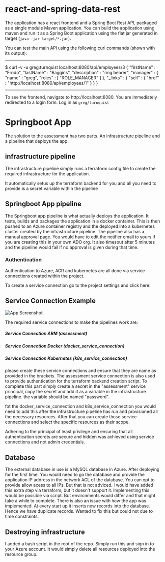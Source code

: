 # react-and-spring-data-rest

The application has a react frontend and a Spring Boot Rest API, packaged as a single module Maven application. You can build the application using maven and run it as a Spring Boot application using the flat jar generated in target (`java -jar target/*.jar`).

You can test the main API using the following curl commands (shown with its output):

---

\$ curl -v -u greg:turnquist localhost:8080/api/employees/3
{
"firstName" : "Frodo",
"lastName" : "Baggins",
"description" : "ring bearer",
"manager" : {
"name" : "greg",
"roles" : [ "ROLE_MANAGER" ]
},
"\_links" : {
"self" : {
"href" : "http://localhost:8080/api/employees/1"
}
}
}

---

To see the frontend, navigate to http://localhost:8080. You are immediately redirected to a login form. Log in as `greg/turnquist`






# Springboot App

The solution to the assessment has two parts. An infrastructure pipeline and a pipeline that deploys the app.

## infrastructure pipeline
The infrastructure pipeline simply runs a terraform config file to create the required infrastructure for the application.

It automatically setus up the terraform backend for you and all you need to provide is a secret variable within the pipeline

## Springboot App pipeline
The Springboot app pipeline is what actually deploys the application. It tests, builds and packages the application in a docker container. This is then pushed to an Azure container registry and the deployed into a kubernetes cluster created by the infrastructure pipeline. The pipeline also has a manual approval page. You would have to edit the notifier email to yours if you are creating this in your own ADO org. It also timesout after 5 minutes and the pipeline would fail if no approval is given during that time.


### Authentication

Authentication to Azure, ACR and kubernetes are all done via service connections created within the project.

To create a service connection go to the project settings and click here:




## Service Connection Example

![App Screenshot](https://via.placeholder.com/468x300?text=App+Screenshot+Here)


The required service connections to make the pipelines work are:

##### Service Connection ARM (assessment)
##### Service Connection Docker (docker_service_connection)
##### Service Connection Kubernetes (k8s_service_connection)


please create these service connections and ensure that they are name as provided in the brackets.
The assessment service connection is also used to provide authentication for the terraform backend creation script.
To complete this part simply create a secret in the "assessment" service principal, copy the secret and add it as a variable in the infrastructure pipeline. the variable should be named "password".

fot the docker_service_connection and k8s_service_connection you would need to add this after the infrastructure pipeline has run and provisioned all the necessary resources. After that you can create those service connections and select the specific resources as their scope.

Adhering to the principal of least privilege and ensuring that all authentication secrets are secure and hidden was achieved using service connections and not admin credentials.


## Database
The external database in use is a MySQL database in Azure. After deploying for the first time. You would need to go the database and provide the application IP address in the network ACL of the database. You can opt to provide allow acess to all IPs. But that is not adviced. I would have added this extra step via terraform, but it doesn't support it. Implementing this would be possible via script. But environments would differ and that might take a while to complete. There is also an issue with how the app was implemented. At every start up it inserts new records into the database. Hence we have duplicate records. Wanted to fix this but could not due to time constraints.


## Destroying infrastructure

I added a bash script in the root of the repo. Simply run this and sign in to your Azure account. It would simply delete all resources deployed into the resource group. 